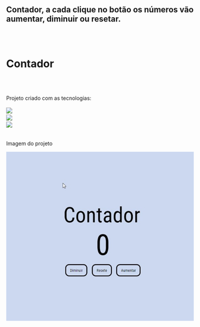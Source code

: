 <h2>Contador, a cada clique no botão os números vão aumentar, diminuir ou resetar. </h2>
<br>
<br>
<h1>Contador</h1>
<br>
<br>
<p>Projeto criado com as tecnologias:
<br>
<br>
    <img src="https://img.shields.io/badge/HTML5-E34F26?style=for-the-badge&logo=html5&logoColor=white">
    <br>
    <img src="https://img.shields.io/badge/CSS3-1572B6?style=for-the-badge&logo=css3&logoColor=white">
    <br>
    <img src="https://img.shields.io/badge/JavaScript-F7DF1E?style=for-the-badge&logo=javascript&logoColor=black"></img>
<br>
<br>
<p> Imagem do projeto </p>
<img src="https://github.com/JhonatanSamuel/Contador/blob/master/assets/count%201.jpg?raw=true" />
<br>
<br> 
<img src"https://github.com/JhonatanSamuel/Contador/blob/master/assets/count%202.jpg?raw=true" />
